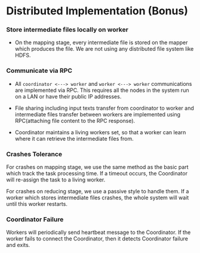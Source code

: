 # Distributed Implementation (Bonus)

### Store intermediate files locally on worker

- On the mapping stage, every intermediate file is stored on the mapper which produces the file. We are not using any distributed file system like HDFS.

### Communicate via RPC

- All `coordinator <---> worker` and `worker <---> worker` communications are implemented via RPC. This requires all the nodes in the system run on a LAN or have their public IP addresses. 

- File sharing including input texts transfer from coordinator to worker and intermediate files transfer between workers are implemented using RPC(attaching file content to the RPC response). 

- Coordinator maintains a living workers set, so that a worker can learn where it can retrieve the intermediate files from.

### Crashes Tolerance

For crashes on mapping stage, we use the same method as the basic part which track the task processing time. If a timeout occurs, the Coordinator will re-assign the task to a living worker.

For crashes on reducing stage, we use a passive style to handle them. If a worker which stores intermediate files crashes, the whole system will wait until this worker restarts.

### Coordinator Failure

Workers will periodically send heartbeat message to the Coordinator. If the worker fails to connect the Coordinator, then it detects Coordinator failure and exits.
